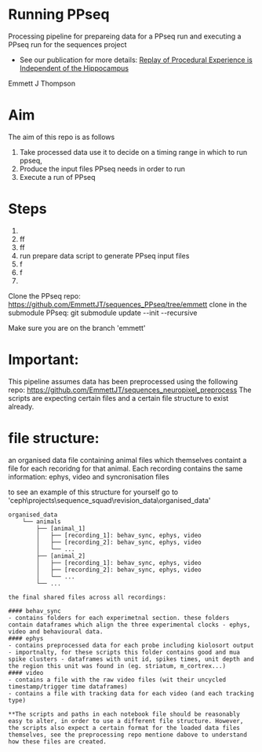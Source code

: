 # Running PPseq
Processing pipeline for prepareing data for a PPseq run and executing a PPseq run for the sequences project 
- See our publication for more details: [Replay of Procedural Experience is Independent of the Hippocampus](https://www.biorxiv.org/content/10.1101/2024.06.05.597547v1.full.pdf)
  
Emmett J Thompson


# Aim
The aim of this repo is as follows
1. Take processed data use it to decide on a timing range in which to run ppseq, 
2. Produce the input files PPseq needs in order to run
3. Execute a run of PPseq


# Steps
1. 
2. ff
3. ff
4. run prepare data script to generate PPseq input files
5. f
6. f
7. 



Clone the PPseq repo:
https://github.com/EmmettJT/sequences_PPseq/tree/emmett
clone in the submodule PPseq:
git submodule update --init --recursive


Make sure you are on the branch 'emmett'










# Important:
This pipeline assumes data has been preprocessed using the following repo: https://github.com/EmmettJT/sequences_neuropixel_preprocess
The scripts are expecting certain files and a certain file structure to exist already. 

# file structure: 

an organised data file containing animal files which themselves containt a file for each recoridng for that animal. Each recording contains the same information: ephys, video and syncronisation files

to see an example of this structure for yourself go to 'ceph\projects\sequence_squad\revision_data\organised_data\'

```plaintext
organised_data
    └── animals
        ├── [animal_1]
        │   ├── [recording_1]: behav_sync, ephys, video
        │   ├── [recording_2]: behav_sync, ephys, video
        │   └── ...
        ├── [animal_2]
        │   ├── [recording_1]: behav_sync, ephys, video
        │   ├── [recording_2]: behav_sync, ephys, video
        │   └── ...
        └── ...

the final shared files across all recordings: 

#### behav_sync
- contains folders for each experimetnal section. these folders contain dataframes which align the three experimental clocks - ephys, video and behavioural data.  
#### ephys
- contains preprocessed data for each probe including kiolosort output
- importnalty, for these scripts this folder contains good and mua spike clusters - dataframes with unit id, spikes times, unit depth and the region this unit was found in (eg. striatum, m_cortrex...) 
#### video 
- contains a file with the raw video files (wit their uncycled timestamp/trigger time dataframes)
- contains a file with tracking data for each video (and each tracking type) 

**The scripts and paths in each notebook file should be reasonably easy to alter, in order to use a different file structure. However, the scripts also expect a certain format for the loaded data files themselves, see the preprocessing repo mentione dabove to understand how these files are created. 



